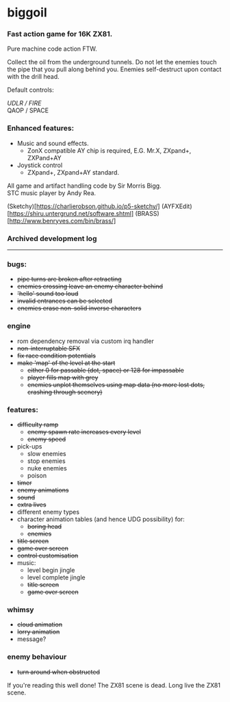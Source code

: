 # biggoil

### Fast action game for 16K ZX81.

Pure machine code action FTW.

Collect the oil from the underground tunnels. Do not let the enemies touch the pipe that you pull along behind you. Enemies self-destruct upon contact with the drill head.

Default controls:

_UDLR / FIRE_  
QAOP / SPACE 

### Enhanced features:

* Music and sound effects.
  * ZonX compatible AY chip is required, E.G. Mr.X, ZXpand+, ZXPand+AY
* Joystick control
  * ZXpand+, ZXpand+AY standard.

All game and artifact handling code by Sir Morris Bigg.  
STC music player by Andy Rea.

(Sketchy)[https://charlierobson.github.io/p5-sketchy/]
(AYFXEdit)[https://shiru.untergrund.net/software.shtml]
(BRASS)[http://www.benryves.com/bin/brass/]


### Archived development log
___

### bugs:
* ~~pipe turns are broken after retracting~~
* ~~enemies crossing leave an enemy character behind~~
* ~~'hello' sound too loud~~
* ~~invalid entrances can be selected~~
* ~~enemies erase non-solid inverse characters~~

### engine
* rom dependency removal via custom irq handler
* ~~non-interruptable SFX~~
* ~~fix race condition potentials~~
* ~~make 'map' of the level at the start~~
  * ~~either 0 for passable (dot, space) or 128 for impassable~~
  * ~~player fills map with grey~~
  * ~~enemies unplot themselves using map data (no more lost dots, crashing through scenery)~~

### features:
* ~~difficulty ramp~~
  * ~~enemy spawn rate increases every level~~
  * ~~enemy speed~~
* pick-ups
  * slow enemies
  * stop enemies
  * nuke enemies
  * poison
* ~~timer~~
* ~~enemy animations~~
* ~~sound~~
* ~~extra lives~~
* different enemy types
* character animation tables (and hence UDG possibility) for:
  * ~~boring head~~
  * ~~enemies~~
* ~~title screen~~
* ~~game over screen~~
* ~~control customisation~~
* music:
  * level begin jingle
  * level complete jingle
  * ~~title screen~~
  * ~~game over screen~~

### whimsy
* ~~cloud animation~~
* ~~lorry animation~~
* message?

### enemy behaviour
* ~~turn around when obstructed~~

If you're reading this well done! The ZX81 scene is dead. Long live the ZX81 scene.
